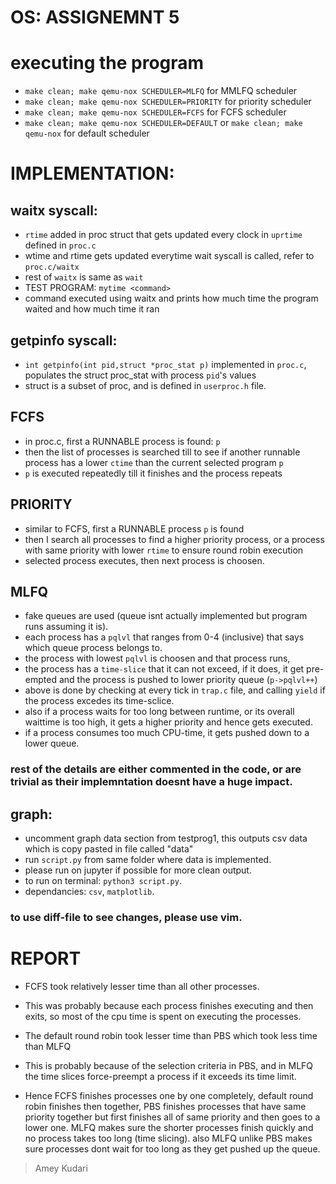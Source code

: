 # OS: ASSIGNEMNT 5

# executing the program
- `make clean; make qemu-nox SCHEDULER=MLFQ` for MMLFQ scheduler
- `make clean; make qemu-nox SCHEDULER=PRIORITY` for priority scheduler
- `make clean; make qemu-nox SCHEDULER=FCFS` for FCFS scheduler
- `make clean; make qemu-nox SCHEDULER=DEFAULT` or `make clean; make qemu-nox` for default scheduler


# IMPLEMENTATION:


## waitx syscall:
- `rtime` added in proc struct that gets updated every clock in `uprtime` defined in `proc.c`
- wtime and rtime gets updated everytime wait syscall is called, refer to `proc.c/waitx`
- rest of `waitx` is same as `wait`
- TEST PROGRAM: `mytime <command>`
- command executed using waitx and prints how much time the program waited and how much time it ran

## getpinfo syscall:
- `int getpinfo(int pid,struct *proc_stat p)` implemented in `proc.c`, populates the struct proc_stat with process `pid`'s values
- struct is a subset of proc, and is defined in `userproc.h` file.

## FCFS 
- in proc.c, first a RUNNABLE process is found: `p`
- then the list of processes is searched till to see if another runnable process has a lower `ctime` than the current selected program `p`
- `p` is executed repeatedly till it finishes and the process repeats

## PRIORITY
- similar to FCFS, first a RUNNABLE process `p` is found
- then I search all processes to find a higher priority process, or a process with same priority with lower `rtime` to ensure round robin execution
- selected process executes, then next process is choosen.

## MLFQ
- fake queues are used (queue isnt actually implemented but program runs assuming it is).
- each process has a `pqlvl` that ranges from 0-4 (inclusive) that says which queue process belongs to.
- the process with lowest `pqlvl` is choosen and that process runs,
- the process has a `time-slice` that it can not exceed, if it does, it get pre-empted and the process is pushed to lower priority queue (`p->pqlvl++`)
- above is done by checking at every tick in `trap.c` file, and calling `yield` if the process excedes its time-sclice.
- also if a process waits for too long between runtime, or its overall waittime is too high, it gets a higher priority and hence gets executed.
- if a process consumes too much CPU-time, it gets pushed down to a lower queue.

### rest of the details are either commented in the code, or are trivial as their implemntation doesnt have a huge impact.

## graph:
- uncomment graph data section from testprog1, this outputs csv data which is copy pasted in file called "data"
- run `script.py` from same folder where data is implemented.
- please run on jupyter if possible for more clean output.
- to run on terminal: `python3 script.py`.
- dependancies: `csv`, `matplotlib`.

### to use diff-file to see changes, please use vim.


# REPORT

- FCFS took relatively lesser time than all other processes.
- This was probably because each process finishes executing and then exits, so most of the cpu time is spent on executing the processes.
- The default round robin took lesser time than PBS which took less time than MLFQ
- This is probably because of the selection criteria in PBS, and in MLFQ the time slices force-preempt a process if it exceeds its time limit.

- Hence FCFS finishes processes one by one completely, default round robin finishes then together, PBS finishes processes that have same priority together but first finishes all of same priority and then goes to a lower one. MLFQ makes sure the shorter processes finish quickly and no process takes too long (time slicing). also MLFQ unlike PBS makes sure processes dont wait for too long as they get pushed up the queue.

> Amey Kudari